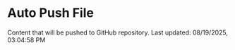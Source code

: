 # Auto Push File

Content that will be pushed to GitHub repository.
Last updated: 08/19/2025, 03:04:58 PM